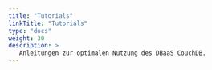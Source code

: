 ```yaml
---
title: "Tutorials"
linkTitle: "Tutorials"
type: "docs"
weight: 30
description: >
   Anleitungen zur optimalen Nutzung des DBaaS CouchDB.
---
```

